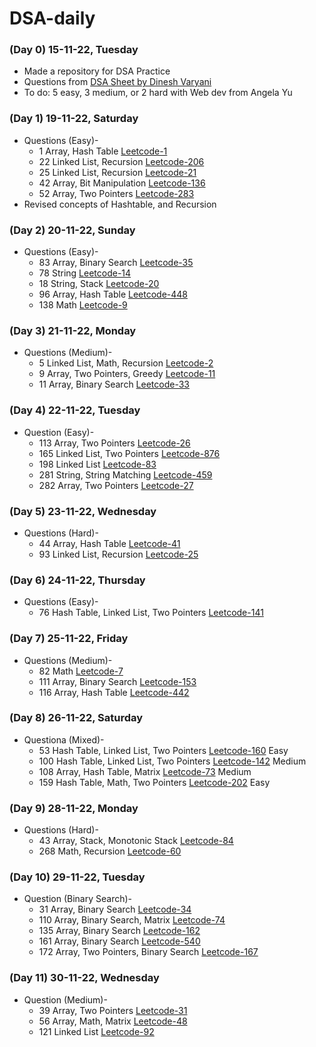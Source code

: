# DSA-daily

### (Day 0) 15-11-22, Tuesday
- Made a repository for DSA Practice
- Questions from [DSA Sheet by Dinesh Varyani](https://docs.google.com/spreadsheets/d/1ixrGjYFXLbU1xC6iagcSn-n8MRlvvxdSrOkOh0LEcwA/edit#gid=237636947)
- To do: 5 easy, 3 medium, or 2 hard with Web dev from Angela Yu

### (Day 1) 19-11-22, Saturday
- Questions (Easy)- 
  - 1 Array, Hash Table  [Leetcode-1](https://leetcode.com/problems/two-sum)                 
  - 22 Linked List, Recursion [Leetcode-206](https://leetcode.com/problems/reverse-linked-list) 
  - 25 Linked List, Recursion [Leetcode-21](https://leetcode.com/problems/merge-two-sorted-lists) 
  - 42 Array, Bit Manipulation [Leetcode-136](https://leetcode.com/problems/single-number)
  - 52 Array, Two Pointers [Leetcode-283](https://leetcode.com/problems/move-zeroes)
- Revised concepts of Hashtable, and Recursion

### (Day 2) 20-11-22, Sunday
- Questions (Easy)-
  - 83 Array, Binary Search	[Leetcode-35](https://leetcode.com/problems/search-insert-position)
  - 78 String	[Leetcode-14](https://leetcode.com/problems/longest-common-prefix)																			
  - 18 String, Stack [Leetcode-20](https://leetcode.com/problems/valid-parentheses)																			
  - 96 Array, Hash Table [Leetcode-448](https://leetcode.com/problems/find-all-numbers-disappeared-in-an-array)																			
  - 138	Math [Leetcode-9](https://leetcode.com/problems/palindrome-number)														

### (Day 3) 21-11-22, Monday
- Questions (Medium)-
  - 5 Linked List, Math, Recursion [Leetcode-2](https://leetcode.com/problems/add-two-numbers)
  - 9 Array, Two Pointers, Greedy [Leetcode-11](https://leetcode.com/problems/container-with-most-water)
  - 11 Array, Binary Search [Leetcode-33](https://leetcode.com/problems/search-in-rotated-sorted-array)

### (Day 4) 22-11-22, Tuesday
- Question (Easy)-
  - 113	Array, Two Pointers	[Leetcode-26](https://leetcode.com/problems/remove-duplicates-from-sorted-array)
  - 165	Linked List, Two Pointers	[Leetcode-876](https://leetcode.com/problems/middle-of-the-linked-list)
  - 198	Linked List	[Leetcode-83](https://leetcode.com/problems/remove-duplicates-from-sorted-list)
  - 281	String, String Matching	[Leetcode-459](https://leetcode.com/problems/repeated-substring-pattern)
  - 282	Array, Two Pointers	[Leetcode-27](https://leetcode.com/problems/remove-element)

### (Day 5) 23-11-22, Wednesday
- Questions (Hard)-
  - 44	Array, Hash Table	[Leetcode-41](https://leetcode.com/problems/first-missing-positive)
  - 93	Linked List, Recursion	[Leetcode-25](https://leetcode.com/problems/reverse-nodes-in-k-group)

### (Day 6) 24-11-22, Thursday
- Questions (Easy)-
  - 76	Hash Table, Linked List, Two Pointers [Leetcode-141](https://leetcode.com/problems/linked-list-cycle)	
  
### (Day 7) 25-11-22, Friday
- Questions (Medium)-
  - 82	Math [Leetcode-7](https://leetcode.com/problems/reverse-integer)
  - 111	Array, Binary Search	[Leetcode-153](https://leetcode.com/problems/find-minimum-in-rotated-sorted-array)
  - 116	Array, Hash Table	[Leetcode-442](https://leetcode.com/problems/find-all-duplicates-in-an-array)
  
### (Day 8) 26-11-22, Saturday
- Questiona (Mixed)-
  - 53	Hash Table, Linked List, Two Pointers	[Leetcode-160](https://leetcode.com/problems/intersection-of-two-linked-lists) Easy
  - 100	Hash Table, Linked List, Two Pointers	[Leetcode-142](https://leetcode.com/problems/linked-list-cycle-ii)	Medium																					
  - 108	Array, Hash Table, Matrix	[Leetcode-73](https://leetcode.com/problems/set-matrix-zeroes)	Medium
  - 159	Hash Table, Math, Two Pointers	[Leetcode-202](https://leetcode.com/problems/happy-number)	Easy

### (Day 9) 28-11-22, Monday
- Questions (Hard)- 
  - 43	Array, Stack, Monotonic Stack	[Leetcode-84](https://leetcode.com/problems/largest-rectangle-in-histogram)
  - 268	Math, Recursion	[Leetcode-60](https://leetcode.com/problems/permutation-sequence)
  
### (Day 10) 29-11-22, Tuesday
- Question (Binary Search)-
  - 31	Array, Binary Search	[Leetcode-34](https://leetcode.com/problems/find-first-and-last-position-of-element-in-sorted-array)
  - 110	Array, Binary Search, Matrix	[Leetcode-74](https://leetcode.com/problems/search-a-2d-matrix)
  - 135	Array, Binary Search	[Leetcode-162](https://leetcode.com/problems/find-peak-element)
  - 161	Array, Binary Search	[Leetcode-540](https://leetcode.com/problems/single-element-in-a-sorted-array)
  - 172	Array, Two Pointers, Binary Search	[Leetcode-167](https://leetcode.com/problems/two-sum-ii-input-array-is-sorted)								

### (Day 11) 30-11-22, Wednesday
- Question (Medium)-
  - 39	Array, Two Pointers	[Leetcode-31](https://leetcode.com/problems/next-permutation)
  - 56	Array, Math, Matrix	[Leetcode-48](https://leetcode.com/problems/rotate-image)
  - 121	Linked List	[Leetcode-92](https://leetcode.com/problems/reverse-linked-list-ii)
